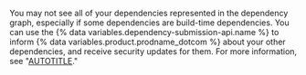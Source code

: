 You may not see all of your dependencies represented in the dependency graph, especially if some dependencies are build-time dependencies. You can use the {% data variables.dependency-submission-api.name %} to inform {% data variables.product.prodname_dotcom %} about your other dependencies, and receive security updates for them. For more information, see "[AUTOTITLE](/code-security/supply-chain-security/understanding-your-software-supply-chain/using-the-dependency-submission-api)."
